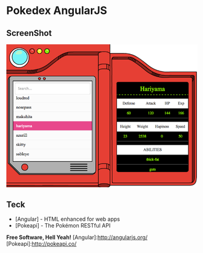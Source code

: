 # Pokedex AngularJS
 
## ScreenShot

![Pokedex](img/screenshot.png)

## Teck

* [Angular] - HTML enhanced for web apps
* [Pokeapi] - The Pokémon RESTful API

**Free Software, Hell Yeah!**
[Angular]:http://angularjs.org/
[Pokeapi]:http://pokeapi.co/


